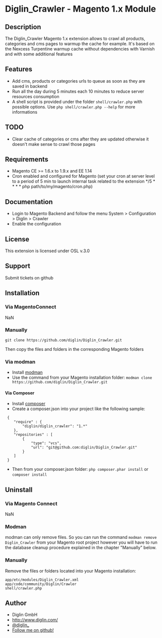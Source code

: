 # Diglin_Crawler - Magento 1.x Module

## Description

The Diglin_Crawler Magento 1.x extension allows to crawl all products, categories and cms pages to warmup the cache for example. It's based on the Nexcess Turpentine warmup cache without dependencies with Varnish and with some additional features

## Features

- Add cms, products or categories urls to queue as soon as they are saved in backend
- Run all the day during 5 minutes each 10 minutes to reduce server resources consumption
- A shell script is provided under the folder `shell/crawler.php` with possible options. Use `php shell/crawler.php --help` for more informations

## TODO
- Clear cache of categories or cms after they are updated otherwise it doesn't make sense to crawl those pages

## Requirements

- Magento CE >= 1.6.x to 1.9.x and EE 1.14
- Cron enabled and configured for Magento (set your cron at server level to a period of 5 min to launch internal task related to the extension
*/5 * * * * php path/to/my/magento/cron.php)

## Documentation

- Login to Magento Backend and follow the menu System > Configuration > Diglin > Crawler
- Enable the configuration

## License

This extension is licensed under OSL v.3.0

## Support

Submit tickets on github

## Installation

### Via MagentoConnect

NaN

### Manually

```
git clone https://github.com/diglin/Diglin_Crawler.git
```

Then copy the files and folders in the corresponding Magento folders

### Via modman

- Install [modman](https://github.com/colinmollenhour/modman)
- Use the command from your Magento installation folder: `modman clone https://github.com/diglin/Diglin_Crawler.git`

#### Via Composer

- Install [composer](http://getcomposer.org/download/)
- Create a composer.json into your project like the following sample:

```
 {
    "require" : {
        "diglin/diglin_crawler": "1.*"
    },
    "repositories" : [
        {
            "type": "vcs",
            "url": "git@github.com:diglin/Diglin_Crawler.git"
        }
    ]
 }
 ```
- Then from your composer.json folder: `php composer.phar install` or `composer install`

## Uninstall


### Via Magento Connect 

NaN

### Modman

modman can only remove files. So you can run the command `modman remove Diglin_Crawler` from your Magento root project however you will have to run the database cleanup procedure explained in the chapter "Manually" below.

### Manually

Remove the files or folders located into your Magento installation:
```
app/etc/modules/Diglin_Crawler.xml
app/code/community/Diglin/Crawler
shell/crawler.php
```

## Author

* Diglin GmbH
* http://www.diglin.com/
* [@diglin_](https://twitter.com/diglin_)
* [Follow me on github!](https://github.com/diglin)
